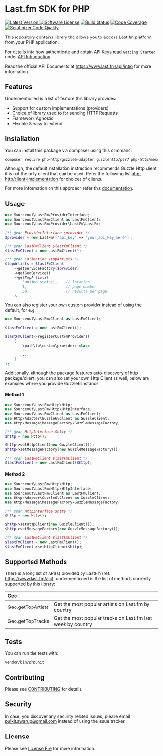 # Last.fm SDK for PHP
[![Latest Version](https://img.shields.io/github/release/sourceout/lastfm-php-sdk.svg)
](https://github.com/sourceout/lastfm-php-sdk/releases)
[![Software License](https://img.shields.io/badge/license-MIT-brightgreen.svg)](LICENSE.md) [![Build Status](https://scrutinizer-ci.com/g/sourceout/lastfm-php-sdk/badges/build.png?b=master)](https://scrutinizer-ci.com/g/sourceout/lastfm-php-sdk/build-status/master) [![Code Coverage](https://scrutinizer-ci.com/g/sourceout/lastfm-php-sdk/badges/coverage.png?b=master)](https://scrutinizer-ci.com/g/sourceout/lastfm-php-sdk/) [![Scrutinizer Code Quality](https://scrutinizer-ci.com/g/sourceout/lastfm-php-sdk/badges/quality-score.png?b=master)](https://scrutinizer-ci.com/g/sourceout/lastfm-php-sdk/?branch=master)

This repository contains library the allows you to access Last.fm platform from your PHP application.

For details into how authenticate and obtain API Keys read `Getting Started` under [API Introduction](https://www.last.fm/api)

Read the official API Documents at https://www.last.fm/api/intro for more information.

## Features
Undermentioned is a list of feature this library provides:

* Support for custom implementations (providers)
* Choice of library used to for sending HTTP Requests
* Framework Agnostic
* Flexible & easy to extend

## Installation
You can install this package via composer using this command:
```bash
composer require php-http/guzzle6-adapter guzzlehttp/psr7 php-http/message sourceout/lastfm-php-sdk
```

Although, the default installation instruction recommends Guzzle Http client it is not the only client that can be used. Refer the following list [php-http/client-implementation](https://packagist.org/providers/php-http/client-implementation) for choices of clients.

For more information on this approach refer this [documentation](http://docs.php-http.org/en/latest/httplug/users.html).

## Usage
```php
use Sourceout\LastFm\ProviderInterface;
use Sourceout\LastFm\Client as LastFmClient;
use Sourceout\LastFm\Provider\LastFm\LastFm;

/** @var ProviderInterface $provider */
$provider = new LastFm(['api_key' => 'your_api_key_here']);

/** @var LastFmClient $lastFmClient */
$lastFmClient = new LastFmClient();

/** @var Collection $topArtists */
$topArtists = $lastFmClient
    ->getServiceFactory($provider)
    ->getGeoService()
    ->getTopArtists(
        'united states',    // location
        1,                  // page number
        50                  // results per page
    );
```

You can also register your own custom provider instead of using the default, for e.g.
```php
use Sourceout\LastFm\Client as LastFmClient;

$lastFmClient = new LastFmClient();

$lastFmClient->registerCustomProviders(
    [
        \path\to\custom\provider::class
        ...
        ...
    ]
);
```
Additionally, although the package features auto-discovery of http package/client, you can also set your own Http Client as well, below are examples where you provide Guzzle6 instance.

#### Method 1
```php
use Sourceout\LastFm\Http\Http;
use Sourceout\LastFm\Http\HttpInterface;
use Sourceout\LastFm\Client as LastFmClient;
use Http\Adapter\Guzzle6\Client as GuzzleClient;
use Http\Message\MessageFactory\GuzzleMessageFactory;

/** @var HttpInterface $http */
$http = new Http();

$http->setHttpClient(new GuzzleClient());
$http->setMessageFactory(new GuzzleMessageFactory());

/** @var LastFmClient $lastFmClient */
$lastFmClient = new LastFmClient($http);

```

#### Method 2
```php
use Sourceout\LastFm\Http\Http;
use Sourceout\LastFm\Http\HttpInterface;
use Sourceout\LastFm\Client as LastFmClient;
use Http\Adapter\Guzzle6\Client as GuzzleClient;
use Http\Message\MessageFactory\GuzzleMessageFactory;

/** @var HttpInterface $http */
$http = new Http();

$http->setHttpClient(new GuzzleClient());
$http->setMessageFactory(new GuzzleMessageFactory());

/** @var LastFmClient $lastFmClient */
$lastFmClient = new LastFmClient();
$lastFmClient->setHttpClient($http);
```
## Supported Methods
There is a long list of API(s) provided by LastFm (ref.: https://www.last.fm/api), undermentioned is the list of methods currently supported by this library:

| Geo               |                                                                 |
| :-----------------|:----------------------------------------------------------------|
| Geo.getTopArtists | Get the most popular artists on Last.fm by country              |
| Geo.getTopTracks  | Get the most popular tracks on Last.fm last week by country     |

## Tests
You can run the tests with:
```bash
vendor/bin/phpunit
```

## Contributing
Please see [CONTRIBUTING](CONTRIBUTING) for details.

## Security
In case, you discover any security related issues, please email pulkit.swarup@gmail.com instead of using the issue tracker.

## License
Please see [License File](LICENSE) for more information.
